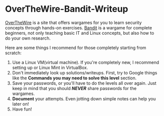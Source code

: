 # OverTheWire-Bandit-Writeup

[OverTheWire](https://overthewire.org/wargames/) is a site that offers wargames for you to learn security concepts through hands-on exercises.
[Bandit](https://overthewire.org/wargames/bandit/) is a wargame for complete beginners, not only teaching basic IT and Linux concepts, but also how to do your own research.

Here are some things I recommend for those completely starting from scratch:

1. Use a Linux VM(virtual machine). If you're completely new, I recommend setting up or Linux Mint in VirtualBox.
2. Don't immediately look up solutions/writeups. First, try to Google things like the **Commands you may need to solve this level** section.
3. Save your passwords, or you'll have to do the levels all over again. Just keep in mind that you should **_NEVER_** share passwords for the wargames.
4. **Document** your attempts. Even jotting down simple notes can help you later on!
5. Have fun!

